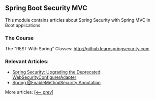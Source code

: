 ## Spring Boot Security MVC

This module contains articles about Spring Security with Spring MVC in Boot applications

### The Course
The "REST With Spring" Classes: http://github.learnspringsecurity.com

### Relevant Articles:

- [Spring Security: Upgrading the Deprecated WebSecurityConfigurerAdapter](https://www.baeldung.com/spring-deprecated-websecurityconfigureradapter)
- [Spring @EnableMethodSecurity Annotation](https://www.baeldung.com/spring-enablemethodsecurity)

More articles: [[<-- prev]](/spring-security-modules/spring-security-web-boot-3)
